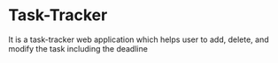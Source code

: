 # Task-Tracker
It is a task-tracker web application which helps user to add, delete, and modify the task including the deadline 
